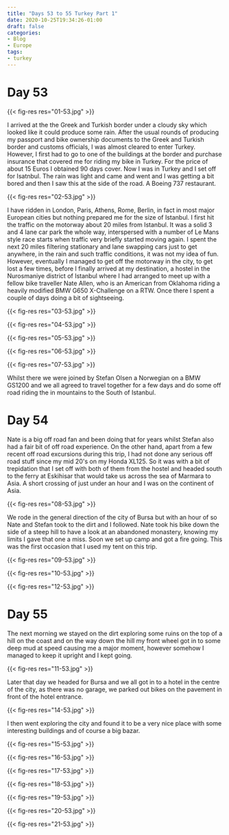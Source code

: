 ```yaml
---
title: "Days 53 to 55 Turkey Part 1"
date: 2020-10-25T19:34:26-01:00
draft: false
categories:
- Blog
- Europe
tags:
- turkey
---
```


# Day 53

{{< fig-res res="01-53.jpg" >}}

I arrived at the the Greek and Turkish border under a cloudy sky which looked like it could produce some rain. After the usual rounds of producing my passport and bike ownership documents to the Greek and Turkish border and customs officials, I was almost cleared to enter Turkey. However, I first had to go to one of the buildings at the border and purchase insurance that covered me for riding my bike in Turkey. For the price of about 15 Euros I obtained 90 days cover. Now I was in Turkey and I set off for Isatnbul. The rain was light and came and went and I was getting a bit bored and then I saw this at the side of the road. A Boeing 737 restaurant.

{{< fig-res res="02-53.jpg" >}}

I have ridden in London, Paris, Athens, Rome, Berlin, in fact in most major European cities but nothing prepared me for the size of Istanbul. I first hit the traffic on the motorway about 20 miles from Istanbul. It was a solid 3 and 4 lane car park the whole way, interspersed with a number of Le Mans style race starts when traffic very briefly started moving again. I spent the next 20 miles filtering stationary and lane swapping cars just to get anywhere, in the rain and such traffic conditions, it was not my idea of fun. However, eventually I managed to get off the motorway in the city, to get lost a few times, before I finally arrived at my destination, a hostel in the Nurosmaniye district of Istanbul where I had arranged to meet up with a fellow bike traveller Nate Allen, who is an American from Oklahoma riding a heavily modified BMW G650 X-Challenge on a RTW. Once there I spent a couple of days doing a bit of sightseeing.

{{< fig-res res="03-53.jpg" >}}

{{< fig-res res="04-53.jpg" >}}

{{< fig-res res="05-53.jpg" >}}

{{< fig-res res="06-53.jpg" >}}

{{< fig-res res="07-53.jpg" >}}

Whilst there we were joined by Stefan Olsen a Norwegian on a BMW GS1200 and we all agreed to travel together for a few days and do some off road riding the in mountains to the South of Istanbul.

# Day 54

Nate is a big off road fan and been doing that for years whilst Stefan also had a fair bit of off road experience. On the other hand, apart from a few recent off road excursions during this trip, I had not done any serious off road stuff since my mid 20's on my Honda XL125. So it was with a bit of trepidation that I set off with both of them from the hostel and headed south to the ferry at Eskihisar that would take us across the sea of Marmara to Asia. A short crossing of just under an hour and I was on the continent of Asia.

{{< fig-res res="08-53.jpg" >}}

We rode in the general direction of the city of Bursa but with an hour of so Nate and Stefan took to the dirt and I followed. Nate took his bike down the side of a steep hill to have a look at an abandoned monastery, knowing my limits I gave that one a miss. Soon we set up camp and got a fire going. This was the first occasion that I used my tent on this trip.

{{< fig-res res="09-53.jpg" >}}

{{< fig-res res="10-53.jpg" >}}

{{< fig-res res="12-53.jpg" >}}

# Day 55

The next morning we stayed on the dirt exploring some ruins on the top of a hill on the coast and on the way down the hill my front wheel got in to some deep mud at speed causing me a major moment, however somehow I managed to keep it upright and I kept going. 

{{< fig-res res="11-53.jpg" >}}

Later that day we headed for Bursa and we all got in to a hotel in the centre of the city, as there was no garage, we parked out bikes on the pavement in front of the hotel entrance.

{{< fig-res res="14-53.jpg" >}}

I then went exploring the city and found it to be a very nice place with some interesting buildings and of course a big bazar.

{{< fig-res res="15-53.jpg" >}}

{{< fig-res res="16-53.jpg" >}}

{{< fig-res res="17-53.jpg" >}}

{{< fig-res res="18-53.jpg" >}}

{{< fig-res res="19-53.jpg" >}}

{{< fig-res res="20-53.jpg" >}}

{{< fig-res res="21-53.jpg" >}}
